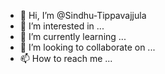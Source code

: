 - 👋 Hi, I’m @Sindhu-Tippavajjula
- 👀 I’m interested in ...
- 🌱 I’m currently learning ...
- 💞️ I’m looking to collaborate on ...
- 📫 How to reach me ...

<!---
Sindhu-Tippavajjula/Sindhu-Tippavajjula is a ✨ special ✨ repository because its `README.md` (this file) appears on your GitHub profile.
You can click the Preview link to take a look at your changes.
--->
